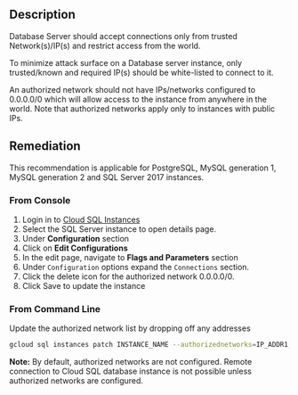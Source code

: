 ## Description

Database Server should accept connections only from trusted Network(s)/IP(s) and restrict access from the world.

To minimize attack surface on a Database server instance, only trusted/known and required IP(s) should be white-listed to connect to it.

An authorized network should not have IPs/networks configured to 0.0.0.0/0 which will allow access to the instance from anywhere in the world. Note that authorized networks apply only to instances with public IPs.

## Remediation

This recommendation is applicable for PostgreSQL, MySQL generation 1, MySQL generation 2 and SQL Server 2017 instances.

### From Console

1. Login in to [Cloud SQL Instances](https://console.cloud.google.com/sql/instances)
2. Select the SQL Server instance to open details page.
3. Under **Configuration** section
4. Click on **Edit Configurations**
5. In the edit page, navigate to **Flags and Parameters** section
6. Under `Configuration` options expand the `Connections` section.
7. Click the delete icon for the authorized network 0.0.0.0/0.
8. Click Save to update the instance

### From Command Line

Update the authorized network list by dropping off any addresses

```bash
gcloud sql instances patch INSTANCE_NAME --authorizednetworks=IP_ADDR1,IP_ADDR2,...
```

**Note:** By default, authorized networks are not configured. Remote connection to Cloud SQL database instance is not possible unless authorized networks are configured.

